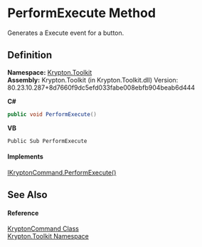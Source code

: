 # PerformExecute Method


Generates a Execute event for a button.



## Definition
**Namespace:** <a href="79d2eac2-21f4-54ff-7552-b20c33c30600.md">Krypton.Toolkit</a>  
**Assembly:** Krypton.Toolkit (in Krypton.Toolkit.dll) Version: 80.23.10.287+8d7660f9dc5efd033fabe008ebfb904beab6d444

**C#**
``` C#
public void PerformExecute()
```
**VB**
``` VB
Public Sub PerformExecute
```



#### Implements
<a href="348edcae-3f69-da77-dff7-ceb664f6bad8.md">IKryptonCommand.PerformExecute()</a>  


## See Also


#### Reference
<a href="405c9190-9a07-407c-9d40-1510447ccef6.md">KryptonCommand Class</a>  
<a href="79d2eac2-21f4-54ff-7552-b20c33c30600.md">Krypton.Toolkit Namespace</a>  

